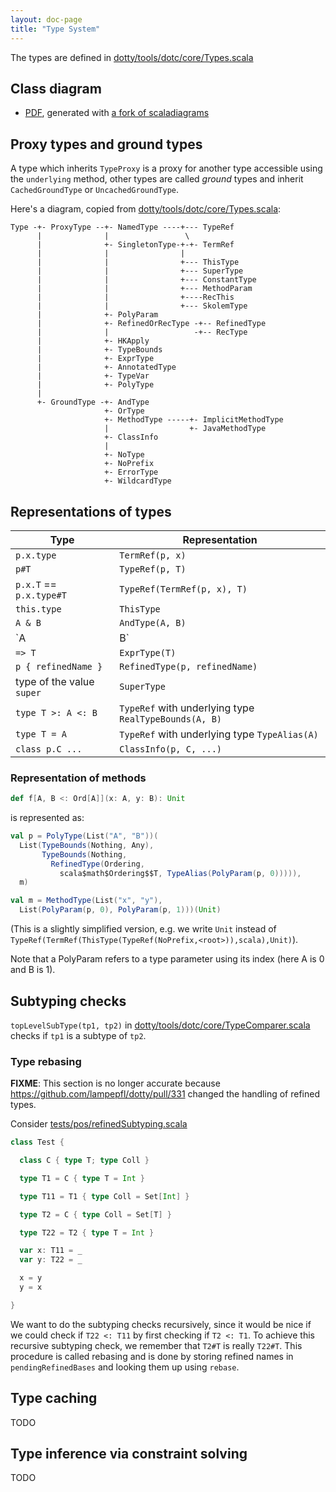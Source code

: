 ```yaml
---
layout: doc-page
title: "Type System"
---
```


The types are defined in [dotty/tools/dotc/core/Types.scala][1]

## Class diagram ##
- [PDF][2], generated with [a fork of scaladiagrams][3]

## Proxy types and ground types ##
A type which inherits `TypeProxy` is a proxy for another type accessible using
the `underlying` method, other types are called _ground_ types and inherit
`CachedGroundType` or `UncachedGroundType`.

Here's a diagram, copied from [dotty/tools/dotc/core/Types.scala][1]:

```none
Type -+- ProxyType --+- NamedType ----+--- TypeRef
      |              |                 \
      |              +- SingletonType-+-+- TermRef
      |              |                |
      |              |                +--- ThisType
      |              |                +--- SuperType
      |              |                +--- ConstantType
      |              |                +--- MethodParam
      |              |                +----RecThis
      |              |                +--- SkolemType
      |              +- PolyParam
      |              +- RefinedOrRecType -+-- RefinedType
      |              |                   -+-- RecType
      |              +- HKApply
      |              +- TypeBounds
      |              +- ExprType
      |              +- AnnotatedType
      |              +- TypeVar
      |              +- PolyType
      |
      +- GroundType -+- AndType
                     +- OrType
                     +- MethodType -----+- ImplicitMethodType
                     |                  +- JavaMethodType
                     +- ClassInfo
                     |
                     +- NoType
                     +- NoPrefix
                     +- ErrorType
                     +- WildcardType

```

## Representations of types ##
 Type                      | Representation
 ------------------------- | -----------------------------
 `p.x.type`                | `TermRef(p, x)`
 `p#T`                     | `TypeRef(p, T)`
 `p.x.T` == `p.x.type#T`   | `TypeRef(TermRef(p, x), T)`
 `this.type`               | `ThisType`
 `A & B`                   | `AndType(A, B)`
 `A | B`                   | `OrType(A, B)`
 `=> T`                    | `ExprType(T)`
 `p { refinedName }`       | `RefinedType(p, refinedName)`
 type of the value `super` | `SuperType`
 `type T >: A <: B`        | `TypeRef` with underlying type `RealTypeBounds(A, B)`
 `type T = A`              | `TypeRef` with underlying type `TypeAlias(A)`
 `class p.C ...`           | `ClassInfo(p, C, ...)`

### Representation of methods ###
```scala
def f[A, B <: Ord[A]](x: A, y: B): Unit
```
is represented as:

```scala
val p = PolyType(List("A", "B"))(
  List(TypeBounds(Nothing, Any),
       TypeBounds(Nothing,
         RefinedType(Ordering,
           scala$math$Ordering$$T, TypeAlias(PolyParam(p, 0))))),
  m)

val m = MethodType(List("x", "y"),
  List(PolyParam(p, 0), PolyParam(p, 1)))(Unit)
```
(This is a slightly simplified version, e.g. we write `Unit` instead of
`TypeRef(TermRef(ThisType(TypeRef(NoPrefix,<root>)),scala),Unit)`).

Note that a PolyParam refers to a type parameter using its index (here A is 0
and B is 1).

## Subtyping checks ##
`topLevelSubType(tp1, tp2)` in [dotty/tools/dotc/core/TypeComparer.scala][4]
checks if `tp1` is a subtype of `tp2`.

### Type rebasing ###
**FIXME**: This section is no longer accurate because
https://github.com/lampepfl/dotty/pull/331 changed the handling of refined
types.

Consider [tests/pos/refinedSubtyping.scala][5]
```scala
class Test {

  class C { type T; type Coll }

  type T1 = C { type T = Int }

  type T11 = T1 { type Coll = Set[Int] }

  type T2 = C { type Coll = Set[T] }

  type T22 = T2 { type T = Int }

  var x: T11 = _
  var y: T22 = _

  x = y
  y = x

}
```
We want to do the subtyping checks recursively, since it would be nice if we
could check if `T22 <: T11` by first checking if `T2 <: T1`. To achieve this
recursive subtyping check, we remember that `T2#T` is really `T22#T`. This
procedure is called rebasing and is done by storing refined names in
`pendingRefinedBases` and looking them up using `rebase`.

## Type caching ##
TODO

## Type inference via constraint solving ##
TODO

[1]: https://github.com/lampepfl/dotty/blob/master/compiler/src/dotty/tools/dotc/core/Types.scala
[2]: https://github.com/samuelgruetter/dotty/blob/classdiagrampdf/dotty-types.pdf
[3]: https://github.com/samuelgruetter/scaladiagrams/tree/print-descendants
[4]: https://github.com/lampepfl/dotty/blob/master/compiler/src/dotty/tools/dotc/core/TypeComparer.scala
[5]: https://github.com/lampepfl/dotty/blob/master/tests/pos/refinedSubtyping.scala
